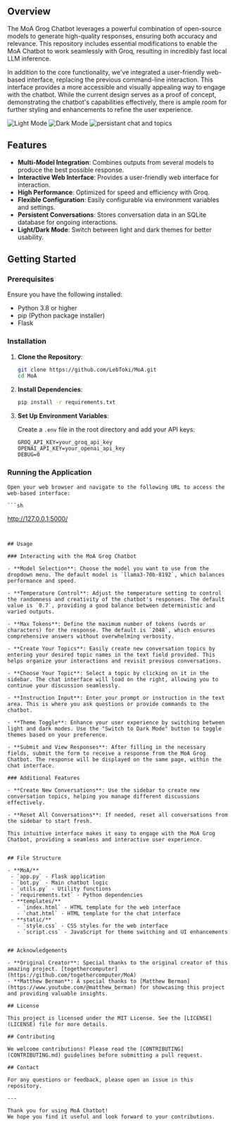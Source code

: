 ## Overview

The MoA Grog Chatbot leverages a powerful combination of open-source models to generate high-quality responses, ensuring both accuracy and relevance. This repository includes essential modifications to enable the MoA Chatbot to work seamlessly with Groq, resulting in incredibly fast local LLM inference.

In addition to the core functionality, we've integrated a user-friendly web-based interface, replacing the previous command-line interaction. This interface provides a more accessible and visually appealing way to engage with the chatbot. While the current design serves as a proof of concept, demonstrating the chatbot's capabilities effectively, there is ample room for further styling and enhancements to refine the user experience.


![Light Mode](https://github.com/LebToki/MoA/assets/957618/aac6e231-c131-4313-a9ea-4043c2e32218)
![Dark Mode](https://github.com/LebToki/MoA/assets/957618/0486aa70-da5a-45a7-90e5-285c8c1b7e9a)
![persistant chat and topics](https://github.com/LebToki/MoA/assets/957618/6e2a5739-b775-4500-be7a-17e4266bafdb)



## Features

- **Multi-Model Integration**: Combines outputs from several models to produce the best possible response.
- **Interactive Web Interface**: Provides a user-friendly web interface for interaction.
- **High Performance**: Optimized for speed and efficiency with Groq.
- **Flexible Configuration**: Easily configurable via environment variables and settings.
- **Persistent Conversations**: Stores conversation data in an SQLite database for ongoing interactions.
- **Light/Dark Mode**: Switch between light and dark themes for better usability.


## Getting Started

### Prerequisites

Ensure you have the following installed:

- Python 3.8 or higher
- pip (Python package installer)
- Flask

### Installation

1. **Clone the Repository**:

    ```sh
    git clone https://github.com/LebToki/MoA.git
    cd MoA
    ```

2. **Install Dependencies**:

    ```sh
    pip install -r requirements.txt
    ```

3. **Set Up Environment Variables**:

    Create a `.env` file in the root directory and add your API keys:

    ```
    GROQ_API_KEY=your_groq_api_key
    OPENAI_API_KEY=your_openai_api_key
    DEBUG=0
    ```

### Running the Application

    Open your web browser and navigate to the following URL to access the web-based interface: 

    ```sh
http://127.0.0.1:5000/
 ```


## Usage

### Interacting with the MoA Grog Chatbot

- **Model Selection**: Choose the model you want to use from the dropdown menu. The default model is `llama3-70b-8192`, which balances performance and speed.
  
- **Temperature Control**: Adjust the temperature setting to control the randomness and creativity of the chatbot's responses. The default value is `0.7`, providing a good balance between deterministic and varied outputs.
  
- **Max Tokens**: Define the maximum number of tokens (words or characters) for the response. The default is `2048`, which ensures comprehensive answers without overwhelming verbosity.
  
- **Create Your Topics**: Easily create new conversation topics by entering your desired topic names in the text field provided. This helps organize your interactions and revisit previous conversations.
  
- **Choose Your Topic**: Select a topic by clicking on it in the sidebar. The chat interface will load on the right, allowing you to continue your discussion seamlessly.
  
- **Instruction Input**: Enter your prompt or instruction in the text area. This is where you ask questions or provide commands to the chatbot.
  
- **Theme Toggle**: Enhance your user experience by switching between light and dark modes. Use the "Switch to Dark Mode" button to toggle themes based on your preference.
  
- **Submit and View Responses**: After filling in the necessary fields, submit the form to receive a response from the MoA Grog Chatbot. The response will be displayed on the same page, within the chat interface.

### Additional Features

- **Create New Conversations**: Use the sidebar to create new conversation topics, helping you manage different discussions effectively.
  
- **Reset All Conversations**: If needed, reset all conversations from the sidebar to start fresh.

This intuitive interface makes it easy to engage with the MoA Grog Chatbot, providing a seamless and interactive user experience.


## File Structure

- **MoA/**
  - `app.py` - Flask application
  - `bot.py` - Main chatbot logic
  - `utils.py` - Utility functions
  - `requirements.txt` - Python dependencies
  - **templates/**
    - `index.html` - HTML template for the web interface
    - `chat.html` - HTML template for the chat interface
  - **static/**
    - `style.css` - CSS styles for the web interface
    - `script.css` - JavaScript for theme switching and UI enhancements


## Acknowledgements

- **Original Creator**: Special thanks to the original creator of this amazing project. [togethercomputer](https://github.com/togethercomputer/MoA)
- **Matthew Berman**: A special thanks to [Matthew Berman](https://www.youtube.com/@matthew_berman) for showcasing this project and providing valuable insights.

## License

This project is licensed under the MIT License. See the [LICENSE](LICENSE) file for more details.

## Contributing

We welcome contributions! Please read the [CONTRIBUTING](CONTRIBUTING.md) guidelines before submitting a pull request.

## Contact

For any questions or feedback, please open an issue in this repository.

---

Thank you for using MoA Chatbot! 
We hope you find it useful and look forward to your contributions.

